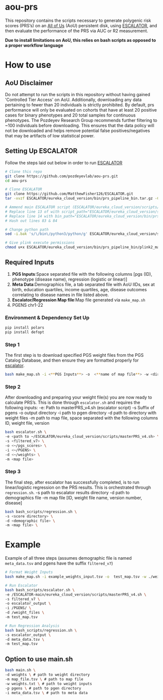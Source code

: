 # aou-prs
This repository contains the scripts necessary to generate polygenic risk scores (PRS’s) on an [All of Us](https://www.researchallofus.org/) (AoU) persistent disk, using [ESCALATOR](https://github.com/menglin44/ESCALATOR), and then evaluate the performance of the PRS via AUC or R2 measurement. 

**Due to install limitations on AoU, this relies on bash scripts as opposed to a proper workflow language**

# How to use
## AoU Disclaimer
Do not attempt to run the scripts in this repository without having gained 'Controlled Tier Access' on AoU. Additionally, downloading any data pertaining to fewer than 20 individuals is strictly prohibited. By default, prs performance will only be evaluated on cohorts that have at least 20 positive cases for binary phenotypes and 20 total samples for continuous phenotypes. The Pozdeyev Research Group recommends further filtering to ~100 individuals before downloading. This ensures that the data policy will not be downloaded and helps remove potential false positives/negatives that may be artifacts of low statistical power. 

## Setting Up ESCALATOR
Follow the steps laid out below in order to run [ESCALATOR](https://github.com/menglin44/ESCALATOR)
```bash
# Clone this repo
git clone https://github.com/pozdeyevlab/aou-prs.git
cd aou-prs

# Clone ESCALATOR
git clone https://github.com/MatthewFisher126/ESCALATOR.git
tar -xvzf ESCALATOR/eureka_cloud_version/bin/prs_pipeline_bin.tar.gz -C ESCALATOR/eureka_cloud_version/bin/

# Ammend main ESCALATOR script (ESCALATOR/eureka_cloud_version/scripts/masterPRS_v4.sh)
# Replace line 13 of with script_path="ESCALATOR/eureka_cloud_version/scripts"
# Replace line 14 with bin_path="ESCALATOR/eureka_cloud_version/bin/prs_pipeline_bin"
# Hash out lines 83 & 84

# Change python path
sed -i.bak 's/\/bin\/python3/python/g' ESCALATOR/eureka_cloud_version/scripts/masterPRS_v4.sh

# Give plink execute permissions
chmod u+x ESCALATOR/eureka_cloud_version/bin/prs_pipeline_bin/plink2_mar
```
## Required Inputs
1)	**PGS Inputs**:Space separated file with the following columns [pgs (ID), phenotype (disease name), regression (logistic or linear)]
2)	**Meta Data**:Demographics file, a tab separated file with AoU IIDs, sex at birth, education quartiles, income quartiles, age, disease outcomes correlating to disease names in file listed above. 
3)	**Escalator/Regression Map file**:Map file generated via `make_map.sh`
4)	PGENS chr1-22

### Environment & Dependency Set Up
```bash
pip install polars
pip install defopt
```
### Step 1
The first step is to download specified PGS weight files from the PGS Catalog Database, and then ensure they are formatted properly for [escalator](https://github.com/menglin44/ESCALATOR). 
```bash
bash make_map.sh -i <**PGS Inputs**> -o  <**name of map file**> -w <directory to store weight files in> 
```
### Step 2
After downloading and preparing your weight file(s) you are now ready to calculate PRS’s. This is done through `escalator.sh` and requires the following inputs:
-e: Path to masterPRS_v4.sh (escalator script)
-s Suffix of pgens
-o output directory 
-i path to pgen directory
-d path to directory with weight files
-m path to map file, space separated with the following columns ID, weight file, version

```bash
bash escalator.sh \
-e <path to ~/ESCALATOR/eureka_cloud_version/scripts/masterPRS_v4.sh> \
-s <filtered_v7> \
-o <~/pgs_scores> \
-i <~/PGENS> \
-d <~/weights> \
-m <map file>
```
### Step 3
The final step, after escalator has successfully completed, is to run linear/logistic regression on the PRS results. This is orchestrated through `regression.sh`. 
-s path to escalator results directory
-d path to demographics file
-m map file [ID, weight file name, version number, disease]
```bash
bash bash_scripts/regression.sh \
-s <score directory> \
-d <demographic file> \
-m <map file> \
```

# Example 
Example of all three steps (assumes demographic file is named `meta_data.tsv` and pgens have the suffix `filtered_v7`)
```bash
# Format Weight Inputs
bash make_map.sh -i example_weights_input.tsv -o  test_map.tsv -w ./weight_files/

# Run Escalator
bash bash_scripts/escalator.sh \
-e /ESCALATOR-main/eureka_cloud_version/scripts/masterPRS_v4.sh \
-s filtered_v7 \
-o escalator_output \
-i /PGENS/ \
-d /weight_files \
-m test_map.tsv

# Run Regression Analysis
bash bash_scripts/regression.sh \
-s escalator_output \
-d meta_data.tsv \
-m test_map.tsv
```

## Option to use main.sh
```bash
bash main.sh \
-d weights \ # path to weight directory
-m map_file.tsv \ # path to map file
-w weights.txt \ # path to weight inputs
-p pgens \ # path to pgen directory
-i meta_data.tsv \ # path to meta data
```
